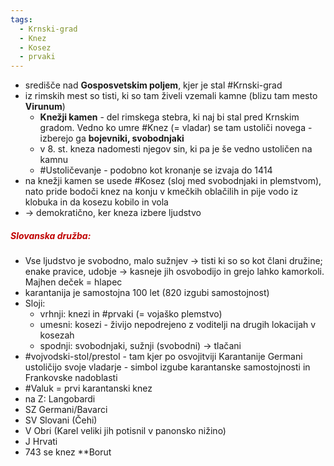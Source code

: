 ```yaml
---
tags:
  - Krnski-grad
  - Knez
  - Kosez
  - prvaki
---
```


- središče nad **Gosposvetskim poljem**, kjer je stal #Krnski-grad
- iz rimskih mest so tisti, ki so tam živeli vzemali kamne (blizu tam mesto **Virunum**)
	- **Knežji kamen** - del rimskega stebra, ki naj bi stal pred Krnskim gradom. Vedno ko umre #Knez (= vladar) se tam ustoliči novega - izberejo ga **bojevniki, svobodnjaki**
	- v 8. st. kneza nadomesti njegov sin, ki pa je še vedno ustoličen na kamnu
	- #Ustoličevanje - podobno kot kronanje se izvaja do 1414
- na knežji kamen se usede #Kosez (sloj med svobodnjaki in plemstvom), nato pride bodoči knez na konju v kmečkih oblačilih in pije vodo iz klobuka in da kosezu kobilo in vola
- $\rightarrow$ demokratično, ker kneza izbere ljudstvo
##### <font color="#c00000">Slovanska družba:</font>
- Vse ljudstvo je svobodno, malo sužnjev $\rightarrow$ tisti ki so so kot člani družine; enake pravice, udobje $\rightarrow$ kasneje jih osvobodijo in grejo lahko kamorkoli. Majhen deček = hlapec
- karantanija je samostojna 100 let (820 izgubi samostojnost)
- Sloji:
	- vrhnji: knezi in #prvaki (= vojaško plemstvo)
	- umesni: kosezi - živijo nepodrejeno z voditelji na drugih lokacijah v kosezah
	- spodnji: svobodnjaki, sužnji (svobodni) $\rightarrow$ tlačani
- #vojvodski-stol/prestol - tam kjer po osvojitviji Karantanije Germani ustoličijo svoje vladarje - simbol izgube karantanske samostojnosti in Frankovske nadoblasti
- #Valuk = prvi karantanski knez
- na Z: Langobardi
- SZ Germani/Bavarci
- SV Slovani (Čehi)
- V Obri (Karel veliki jih potisnil v panonsko nižino)
- J Hrvati
- 743 se knez **Borut